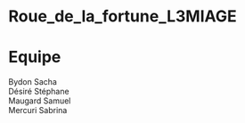 # Roue_de_la_fortune_L3MIAGE

# Equipe

Bydon Sacha  
Désiré Stéphane  
Maugard Samuel  
Mercuri Sabrina  
